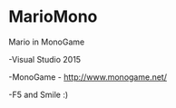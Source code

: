 # MarioMono
Mario in MonoGame

-Visual Studio 2015

-MonoGame - http://www.monogame.net/

-F5 and Smile :)

